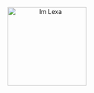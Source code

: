 
<P align="center">
    <img alt="Im Lexa" src ="https://user-images.githubusercontent.com/79174165/121780038-caa4c780-cb9e-11eb-9a54-e1ff48782d75.jpeg" width="180"

